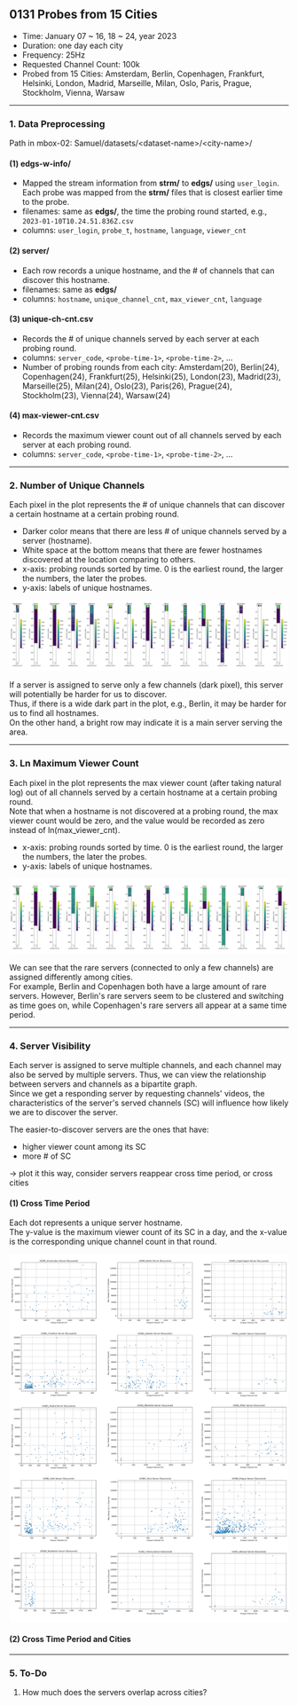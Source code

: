 ## 0131 Probes from 15 Cities
- Time: January 07 ~ 16, 18 ~ 24, year 2023
- Duration: one day each city
- Frequency: 25Hz
- Requested Channel Count: 100k
- Probed from 15 Cities: Amsterdam, Berlin, Copenhagen, Frankfurt, Helsinki, London, Madrid, Marseille, Milan, Oslo, Paris, Prague, Stockholm, Vienna, Warsaw

---
### 1. Data Preprocessing
Path in mbox-02: Samuel/datasets/\<dataset-name\>/\<city-name\>/
#### (1) edgs-w-info/
- Mapped the stream information from __strm/__ to __edgs/__ using `user_login`.
Each probe was mapped from the __strm/__ files that is closest earlier time to the probe.
- filenames: same as __edgs/__, the time the probing round started, e.g., `2023-01-10T10.24.51.836Z.csv`
- columns: `user_login`, `probe_t`, `hostname`, `language`, `viewer_cnt`

#### (2) server/
- Each row records a unique hostname, and the # of channels that can discover this hostname.
- filenames: same as __edgs/__
- columns: `hostname`, `unique_channel_cnt`, `max_viewer_cnt`, `language`

#### (3) unique-ch-cnt.csv
- Records the # of unique channels served by each server at each probing round.
- columns: `server_code`, `<probe-time-1>`, `<probe-time-2>`, ...
- Number of probing rounds from each city: Amsterdam(20), Berlin(24), Copenhagen(24), Frankfurt(25), Helsinki(25), London(23), Madrid(23), Marseille(25), Milan(24), Oslo(23), Paris(26), Prague(24), Stockholm(23), Vienna(24), Warsaw(24)

#### (4) max-viewer-cnt.csv
- Records the maximum viewer count out of all channels served by each server at each probing round.
- columns: `server_code`, `<probe-time-1>`, `<probe-time-2>`, ...

---
### 2. Number of Unique Channels
Each pixel in the plot represents the # of unique channels that can discover a certain hostname at a certain probing round.
- Darker color means that there are less # of unique channels served by a server (hostname).  
- White space at the bottom means that there are fewer hostnames discovered at the location comparing to others.  
- x-axis: probing rounds sorted by time. 0 is the earliest round, the larger the numbers, the later the probes.  
- y-axis: labels of unique hostnames.  

<img src="/images/unique-channel-cnt-all.png">

If a server is assigned to serve only a few channels (dark pixel), this server will potentially be harder for us to discover.  
Thus, if there is a wide dark part in the plot, e.g., Berlin, it may be harder for us to find all hostnames.  
On the other hand, a bright row may indicate it is a main server serving the area.

---
### 3. Ln Maximum Viewer Count
Each pixel in the plot represents the max viewer count (after taking natural log) out of all channels served by a certain hostname at a certain probing round.  
Note that when a hostname is not discovered at a probing round, the max viewer count would be zero, and the value would be recorded as zero instead of ln(max_viewer_cnt).
- x-axis: probing rounds sorted by time. 0 is the earliest round, the larger the numbers, the later the probes.  
- y-axis: labels of unique hostnames.  

<img src="/images/max-viewer-cnt-all.png">

We can see that the rare servers (connected to only a few channels) are assigned differently among cities.  
For example, Berlin and Copenhagen both have a large amount of rare servers. However, Berlin's rare servers seem to be clustered and switching as time goes on, while Copenhagen's rare servers all appear at a same time period.

---
### 4. Server Visibility 
Each server is assigned to serve multiple channels, and each channel may also be served by multiple servers. Thus, we can view the relationship between servers and channels as a bipartite graph.  
Since we get a responding server by requesting channels' videos, the characteristics of the server's served channels (SC) will influence how likely we are to discover the server. 

The easier-to-discover servers are the ones that have:
- higher viewer count among its SC
- more # of SC

-> plot it this way, consider servers reappear cross time period, or cross cities

#### (1) Cross Time Period
Each dot represents a unique server hostname.  
The y-value is the maximum viewer count of its SC in a day, and the x-value is the corresponding unique channel count in that round.

<img src="/images/server-from-city-all.png">

#### (2) Cross Time Period and Cities

---
### 5. To-Do
1. How much does the servers overlap across cities?
